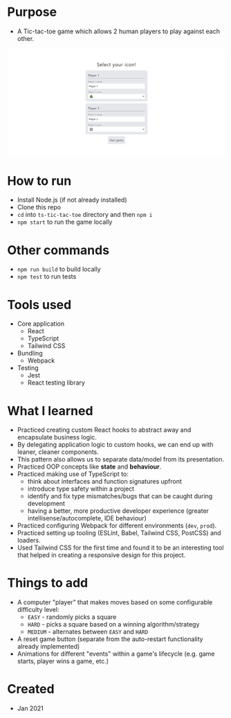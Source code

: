 # Purpose

- A Tic-tac-toe game which allows 2 human players to play against each other.

![Tic-tac-toe game](/meta/game-recording.gif)

# How to run

- Install Node.js (if not already installed)
- Clone this repo
- `cd` into `ts-tic-tac-toe` directory and then `npm i`
- `npm start` to run the game locally

# Other commands

- `npm run build` to build locally
- `npm test` to run tests

# Tools used

- Core application
  - React
  - TypeScript
  - Tailwind CSS
- Bundling
  - Webpack
- Testing
  - Jest
  - React testing library

# What I learned

- Practiced creating custom React hooks to abstract away and encapsulate business logic.
- By delegating application logic to custom hooks, we can end up with leaner, cleaner components.
- This pattern also allows us to separate data/model from its presentation.
- Practiced OOP concepts like **state** and **behaviour**.
- Practiced making use of TypeScript to:
  - think about interfaces and function signatures upfront
  - introduce type safety within a project
  - identify and fix type mismatches/bugs that can be caught during development
  - having a better, more productive developer experience (greater intellisense/autocomplete, IDE behaviour)
- Practiced configuring Webpack for different environments (`dev`, `prod`).
- Practiced setting up tooling (ESLint, Babel, Tailwind CSS, PostCSS) and loaders.
- Used Tailwind CSS for the first time and found it to be an interesting tool that helped in creating a responsive design for this project.

# Things to add

- A computer "player" that makes moves based on some configurable difficulty level:
  - `EASY` - randomly picks a square
  - `HARD` - picks a square based on a winning algorithm/strategy
  - `MEDIUM` - alternates between `EASY` and `HARD`
- A reset game button (separate from the auto-restart functionality already implemented)
- Animations for different "events" within a game's lifecycle (e.g. game starts, player wins a game, etc.)

# Created

- Jan 2021
